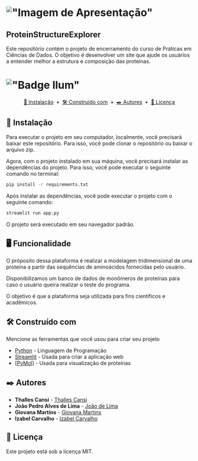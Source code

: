 # !["Imagem de Apresentação"](images/Banco%20de%20dados%20-%20Aminoácidos.gif)

## ProteinStructureExplorer

Este repositório contém o projeto de encerramento do curso de Práticas em Ciências de Dados. O objetivo é desenvolver um site que ajude os usuários a entender melhor a estrutura e composição das proteínas.

# !["Badge Ilum"](https://img.shields.io/badge/Ilum%20-%20purple)



<p align="center">
  <a href="[#🔧 Instalação]">🔧 Instalação</a> &nbsp;&bull;&nbsp;
  <a href="[#🛠️ Construído com]">🛠️ Construído com</a> &nbsp;&bull;&nbsp;
  <a href="[#✒️ Autores]">✒️ Autores</a> &nbsp;&bull;&nbsp;
  <a href="[#📄 Licença]">📄 Licença</a>
</p>

## 🔧 Instalação

Para executar o projeto em seu computador, localmente, você precisará baixar este repositório. Para isso, você pode clonar o repositório ou baixar o arquivo zip.

Agora, com o projeto instalado em sua máquina, você precisará instalar as dependências do projeto. Para isso, você pode executar o seguinte comando no terminal:

```bash
pip install -r requirements.txt
```

Após instalar as dependências, você pode executar o projeto com o seguinte comando:

```bash
streamlit run app.py
```

O projeto será executado em seu navegador padrão.

## 🖥️ Funcionalidade
O próposito dessa plataforma é realizar a modelagem tridimensional de uma proteína a partir das sequências de aminoácidos fornecidas pelo usuário.

Disponibilizamos um banco de dados de monômeros de proteínas para caso o usuário queira realizar o teste do programa. 

O objetivo é que a plataforma seja utilizada para fins científicos e acadêmicos. 


## 🛠️ Construído com

Mencione as ferramentas que você usou para criar seu projeto

-   [Python](https://python.org) - Linguagem de Programação
-   [Streamlit](https://streamlit.io) - Usada para criar a aplicação web
-   [[PyMol](https://www.pymol.org/)] - Usada para visualização de proteínas

## ✒️ Autores

-   **Thalles Cansi** - [Thalles Cansi](https://github.com/ThallesCansi)
-   **João Pedro Alves de Lima** - [João de Lima](https://github.com/SpiderUntidy/)
-   **Giovana Martins** - [Giovana Martins](https://github.com/giovana2005)
-   **Izabel Carvalho** - [Izabel Carvalho](https://github.com/IzabelCarvalho)

## 📄 Licença

Este projeto está sob a licença MIT.
